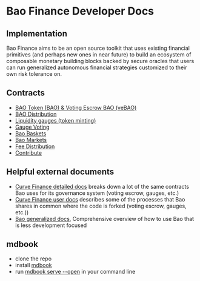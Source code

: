 # Bao Finance Developer Docs

## Implementation

Bao Finance aims to be an open source toolkit that uses existing financial primitives (and perhaps new ones in near future) to build an ecosystem of composable monetary building blocks backed by secure oracles that users can run generalized autonomous financial strategies customized to their own risk tolerance on.

## Contracts

- [BAO Token (BAO) & Voting Escrow BAO (veBAO)](./src/01-bao-token.md)
- [BAO Distribution](./src/02-bao-distr.md)
- [Liquidity gauges (token minting)](./src/03-liq-gauges.md)
- [Gauge Voting](./src/04-vote-onchain.md)
- [Bao Baskets](./src/06-Baskets.md)
- [Bao Markets](./src/07-Markets.md)
- [Fee Distribution](./src/08-fee-distr.md)
- [Contribute](./src/09-contribute.md)

## Helpful external documents

- [Curve Finance detailed docs](https://curve.readthedocs.io/toctree.html) breaks down a lot of the same contracts Bao uses for its governance system (voting escrow, gauges, etc.)
- [Curve Finance user docs](https://resources.curve.fi/) describes some of the processes that Bao shares in common where the code is forked (voting escrow, gauges, etc.))
- [Bao generalized docs](https://info.bao.finance/docs/), Comprehensive overview of how to use Bao that is less development focused

## mdbook

- clone the repo
- install [mdbook](https://rust-lang.github.io/mdBook/guide/installation.html)
- run [mdbook serve --open](https://rust-lang.github.io/mdBook/guide/creating.html) in your command line
